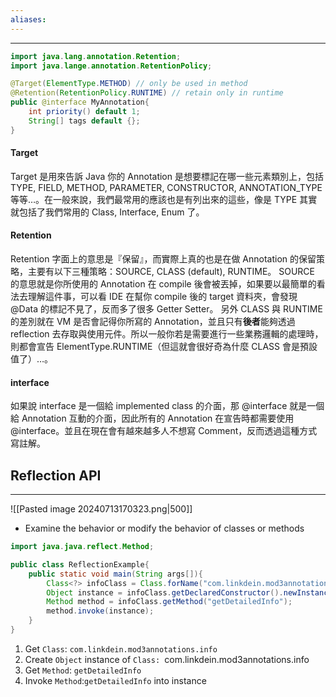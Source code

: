 ```yaml
---
aliases:
---
```


---
```java
import java.lang.annotation.Retention;
import java.lange.annotation.RetentionPolicy;

@Target(ElementType.METHOD) // only be used in method
@Retention(RetentionPolicy.RUNTIME) // retain only in runtime
public @interface MyAnnotation{
	int priority() default 1;
	String[] tags default {};
}
```
#### Target
Target 是用來告訴 Java 你的 Annotation 是想要標記在哪一些元素類別上，包括 TYPE, FIELD, METHOD, PARAMETER, CONSTRUCTOR, ANNOTATION_TYPE 等等…。在一般來說，我們最常用的應該也是有列出來的這些，像是 TYPE 其實就包括了我們常用的 Class, Interface, Enum 了。

#### Retention
Retention 字面上的意思是『保留』，而實際上真的也是在做 Annotation 的保留策略，主要有以下三種策略：SOURCE, CLASS (default), RUNTIME。
SOURCE 的意思就是你所使用的 Annotation 在 compile 後會被丟掉，如果要以最簡單的看法去理解這件事，可以看 IDE 在幫你 compile 後的 target 資料夾，會發現 @Data 的標記不見了，反而多了很多 Getter Setter。
另外 CLASS 與 RUNTIME 的差別就在 VM 是否會記得你所寫的 Annotation，並且只有**後者**能夠透過 reflection 去存取與使用元件。所以一般你若是需要進行一些業務邏輯的處理時，則都會宣告 ElementType.RUNTIME（但這就會很好奇為什麼 CLASS 會是預設值了）…。

#### interface
如果說 interface 是一個給 implemented class 的介面，那 @interface 就是一個給 Annotation 互動的介面，因此所有的 Annotation 在宣告時都需要使用 @interface。並且在現在會有越來越多人不想寫 Comment，反而透過這種方式寫註解。

## Reflection API
---
![[Pasted image 20240713170323.png|500]]
- Examine the behavior or modify the behavior of classes or methods
```java
import java.java.reflect.Method;

public class ReflectionExample{
	public static void main(String args[]){
		Class<?> infoClass = Class.forName("com.linkdein.mod3annotations.info");
		Object instance = infoClass.getDeclaredConstructor().newInstance();
		Method method = infoClass.getMethod("getDetailedInfo");
		method.invoke(instance);
	}
}
```
1. Get `Class`: `com.linkdein.mod3annotations.info` 
2. Create `Object` instance of `Class: `com.linkdein.mod3annotations.info` `
3. Get `Method`: `getDetailedInfo`
4. Invoke `Method`:`getDetailedInfo` into instance 
